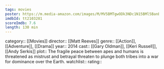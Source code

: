 ```yaml
---
tags: movies
poster: https://m.media-amazon.com/images/M/MV5BMTgwODk3NDc1N15BMl5BanBnXkFtZTgwNTc1NjQwMjE@._V1_SX300.jpg
imdbId: tt2103281
scoreImdb: 7.6
length: 130 min
---
```


category:: [[Movies]]
director:: [[Matt Reeves]]
genre:: [[Action]], [[Adventure]], [[Drama]]
year:: 2014
cast:: [[Gary Oldman]], [[Keri Russell]], [[Andy Serkis]]
plot:: The fragile peace between apes and humans is threatened as mistrust and betrayal threaten to plunge both tribes into a war for dominance over the Earth.
watchlist::
rating::

